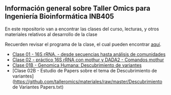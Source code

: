 ## Información general sobre Taller Omics para Ingeniería Bioinformática INB405


En este repositorio van a encontrar las clases del curso, lecturas, y otros materiales relativos al desarrollo de la clase 

Recuerden revisar el programa de la clase, el cual pueden encontrar [aquí](https://github.com/talleromics/materiales/raw/master/taller_omics_programa_2018.pdf).  

- [Clase 01 - 16S rRNA. - desde secuencias hasta análisis de comunidades](https://github.com/talleromics/materiales/raw/master/01_16SrRNA.pdf)  
- [Clase 02 - práctico 16S rRNA con mothur y DADA2 - Comandos mothur](https://github.com/talleromics/materiales/raw/master/mothur_commands.txt)
- [Clase 01B - Genomica Humana: Descubrimiento de variantes](https://github.com/talleromics/materiales/raw/master/DescubrimientoDeVariantesGH_11Mayo.pptx)
- [Clase 02B - Estudio de Papers sobre el tema de Descubrimiento de variantes](https://github.com/talleromics/materiales/raw/master/Descubrimiento de Variantes Papers.txt)

